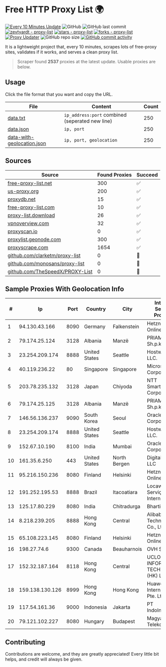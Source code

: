 
# Free HTTP Proxy List 🌍

[![Every 10 Minutes Update](https://github.com/mertguvencli/http-proxy-list/actions/workflows/main.yml/badge.svg?branch=main)](https://github.com/mertguvencli/http-proxy-list/actions/workflows/main.yml)
![GitHub](https://img.shields.io/github/license/mertguvencli/http-proxy-list)
![GitHub last commit](https://img.shields.io/github/last-commit/mertguvencli/http-proxy-list)
[![zevtyardt - proxy-list](https://img.shields.io/static/v1?label=zevtyardt&message=proxy-list&color=blue&logo=github)](https://github.com/zevtyardt/proxy-list "Go to GitHub repo")
[![stars - proxy-list](https://img.shields.io/github/stars/zevtyardt/proxy-list?style=social)](https://github.com/zevtyardt/proxy-list)
[![forks - proxy-list](https://img.shields.io/github/forks/zevtyardt/proxy-list?style=social)](https://github.com/zevtyardt/proxy-list)
[![Proxy Updater](https://github.com/zevtyardt/proxy-list/workflows/Proxy%20Updater/badge.svg)](https://github.com/zevtyardt/proxy-list/actions?query=workflow:"Proxy+Updater")
![GitHub repo size](https://img.shields.io/github/repo-size/zevtyardt/proxy-list)
[![GitHub commit activity](https://img.shields.io/github/commit-activity/m/zevtyardt/proxy-list?logo=commits)](https://github.com/zevtyardt/proxy-list/commits/main)

It is a lightweight project that, every 10 minutes, scrapes lots of free-proxy sites, validates if it works, and serves a clean proxy list.

> Scraper found **2537** proxies at the latest update. Usable proxies are below.

## Usage

Click the file format that you want and copy the URL.

|File|Content|Count|
|----|-------|-----|
|[data.txt](https://raw.githubusercontent.com/mertguvencli/http-proxy-list/main/proxy-list/data.txt)|`ip_address:port` combined (seperated new line)|250|
|[data.json](https://raw.githubusercontent.com/mertguvencli/http-proxy-list/main/proxy-list/data.json)|`ip, port`|250|
|[data-with-geolocation.json](https://raw.githubusercontent.com/mertguvencli/http-proxy-list/main/proxy-list/data-with-geolocation.json)|`ip, port, geolocation`|250|

## Sources

|Source|Found Proxies|Succeed|
|------|-------------|-------|
|[free-proxy-list.net](https://free-proxy-list.net)|300|✅|
|[us-proxy.org](https://www.us-proxy.org)|200|✅|
|[proxydb.net](http://proxydb.net)|15|✅|
|[free-proxy-list.com](https://free-proxy-list.com/?page=&port=&type%5B%5D=http&type%5B%5D=https&up_time=0&search=Search)|10|✅|
|[proxy-list.download](https://www.proxy-list.download/HTTP)|26|✅|
|[vpnoverview.com](https://vpnoverview.com/privacy/anonymous-browsing/free-proxy-servers)|32|✅|
|[proxyscan.io](https://www.proxyscan.io)|0|✅|
|[proxylist.geonode.com](https://proxylist.geonode.com/api/proxy-list?limit=300&page=1&sort_by=lastChecked&sort_type=desc&protocols=http,https)|300|✅|
|[proxyscrape.com](https://api.proxyscrape.com/v2/?request=displayproxies&protocol=http&timeout=10000&country=all&ssl=all&anonymity=all)|1654|✅|
|[github.com/clarketm/proxy-list](https://raw.githubusercontent.com/clarketm/proxy-list/master/proxy-list-raw.txt)|0|🚫|
|[github.com/monosans/proxy-list](https://raw.githubusercontent.com/monosans/proxy-list/main/proxies/http.txt)|0|🚫|
|[github.com/TheSpeedX/PROXY-List](https://raw.githubusercontent.com/TheSpeedX/PROXY-List/master/http.txt)|0|🚫|


## Sample Proxies With Geolocation Info

|#|Ip|Port|Country|City|Internet Service Provider|
|-|--|----|-------|----|-------------------------|
|1|94.130.43.166|8090|Germany|Falkenstein|Hetzner Online GmbH|
|2|79.174.25.124|3128|Albania|Manzë|PRIAM NET Sh.p.k.|
|3|23.254.209.174|8888|United States|Seattle|Hostwinds LLC.|
|4|40.119.236.22|80|Singapore|Singapore|Microsoft Corporation|
|5|203.78.235.132|3128|Japan|Chiyoda|NTT SmartConnect Corporation|
|6|79.174.25.125|3128|Albania|Manzë|PRIAM NET Sh.p.k.|
|7|146.56.136.237|9090|South Korea|Seoul|Oracle Corporation|
|8|23.254.209.174|8888|United States|Seattle|Hostwinds LLC.|
|9|152.67.10.190|8100|India|Mumbai|Oracle Corporation|
|10|161.35.6.250|443|United States|North Bergen|DigitalOcean, LLC|
|11|95.216.150.236|8080|Finland|Helsinki|Hetzner Online GmbH|
|12|191.252.195.53|8888|Brazil|Itacoatiara|Locaweb Serviços de Internet S/A|
|13|125.17.80.229|8080|India|Chitradurga|Bharti Airtel|
|14|8.218.239.205|8888|Hong Kong|Central|Alibaba (US) Technology Co., Ltd.|
|15|65.108.223.145|8080|Finland|Helsinki|Hetzner Online GmbH|
|16|198.27.74.6|9300|Canada|Beauharnois|OVH SAS|
|17|152.32.187.164|8118|Hong Kong|Central|UCLOUD INFORMATION TECHNOLOGY (HK) LIMITED|
|18|159.138.130.126|8999|Hong Kong|Hong Kong|Huawei International Pte. Ltd.|
|19|117.54.161.36|9000|Indonesia|Jakarta|PT IndoInternet|
|20|79.121.102.227|8080|Hungary|Budapest|Magyar Telekom plc.|



## Contributing

Contributions are welcome, and they are greatly appreciated! Every
little bit helps, and credit will always be given.

